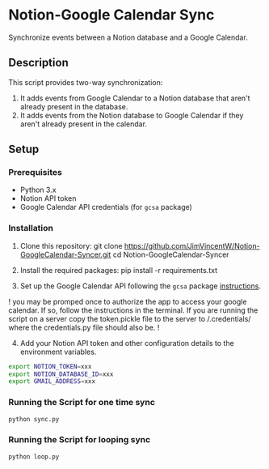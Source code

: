 # Notion-Google Calendar Sync

Synchronize events between a Notion database and a Google Calendar.

## Description

This script provides two-way synchronization:
1. It adds events from Google Calendar to a Notion database that aren't already present in the database.
2. It adds events from the Notion database to Google Calendar if they aren't already present in the calendar.

## Setup

### Prerequisites

- Python 3.x
- Notion API token
- Google Calendar API credentials (for `gcsa` package)

### Installation

1. Clone this repository:
git clone https://github.com/JimVincentW/Notion-GoogleCalendar-Syncer.git
cd Notion-GoogleCalendar-Syncer

2. Install the required packages:
pip install -r requirements.txt



3. Set up the Google Calendar API following the `gcsa` package [instructions](https://gcsa.readthedocs.io/en/latest/quickstart.html#authorization).

! you may be promped once to authorize the app to access your google calendar. If so, follow the instructions in the terminal. If you are running the script on a server copy the token.pickle file to the server to /.credentials/ where the credentials.py file should also be. !

4. Add your Notion API token and other configuration details to the environment variables.

```bash
export NOTION_TOKEN=xxx
export NOTION_DATABASE_ID=xxx
export GMAIL_ADDRESS=xxx
``````


### Running the Script for one time sync
```bash
python sync.py
``````


### Running the Script for looping sync
```bash
python loop.py
``````
